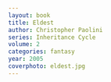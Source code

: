 ```yaml
---
layout: book
title: Eldest
author: Christopher Paolini
series: Inheritance Cycle
volume: 2
categories: fantasy
year: 2005
coverphoto: eldest.jpg
---
```


